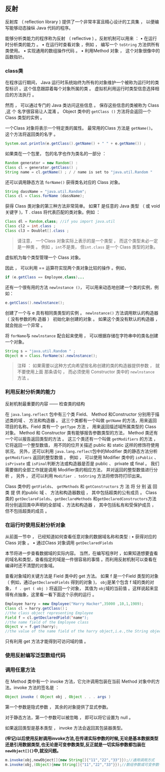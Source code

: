 ## 反射

反射库 （ reflection library ) 提供了一个非常丰富且精心设计的工具集 ， 以便编写能够动态操纵 Java 代码的程序。

能够分析类能力的程序称为反射 （ reflective ) 。反射机制可以用来 ：
• 在运行时分析类的能力 。
• 在运行时查看对象 ，例如 ， 编写一个 `toString` 方法供所有类使用。
• 实现通用的数组操作代码 。
• 利用Method 对象 ， 这个对象很像中的函数指针。

### class类

在程序运行期间， Java 运行时系统始终为所有的对象维护一个被称为运行时的类型标识 。这个信息跟踪着每个对象所属的类 。 虚拟机利用运行时类型信息选择相应的方法执行 。

然而 ， 可以通过专门的 Java 类访问这些信息 。 保存这些信息的类被称为 Class ,这 个 名字很容易让人混淆 。 Object 类中的 `getClass ()` 方法将会返回一个 Class 类型的实例 。

一个Class 对象将表示一个特定类的属性。 最常用的Class 方法是 `getName()`。 这个方法将返回类的名字 。

```java
System.out.println(e.getClass().getName() + " " + e.getName()) ;
```

如果类在一个包里， 包的名字也作为类名的一部分 ：

```java
Random generator = new Random() :
Class cl = generator.getClass() ;
String name = cl.getName() ; / / name is set to "java.util.Random "
```

还可以调用静态方法 `forName()` 获得类名对应的 Class 对象。

```JAVA
String dassName = "java.util.Random";
Class cl = Class.forName (dassName);
```

获得 Class 类对象的第三种方法非常简单。 如果T 是任意的 Java 类型 （ 或 void 关键字 )，T . class 将代表匹配的类对象。例如 ：

```java
Class dl = Random,class; //if you import java.util
Class cl2 = int.class ;
Class cl3 = Doublet[].class ;
```

> 请注意， 一个Class 对象实际上表示的是一个类型 ， 而这个类型未必一定是一种类 。 例如 ，`int`不是类， 但`int.class` 是一个 Class 类型的对象。

虚拟机为每个类型管理一个 Class 对象。

因此 ， 可以利用 == 运算符实现两个类对象比较的操作 。例如，

```java
if (e.getClass == Employee,class)...
```

还有一个很有用的方法 `newlnstance ()`， 可以用来动态地创建一个类的实例，例如：

```java
e.getClass().newlnstance(); 
```

创建了一个与 e 具有相同类类型的实例 。 `newlnstance()` 方法调用默认的构造器 （ 没有参数的构
造器 ） 初始化新创建的对象 。 如果这个类没有默认的构造器 ， 就会抛出一个异常 。

将 `forName`与 `newlnstance` 配合起来使用 ， 可以根据存储在字符串中的类名创建一个对象。

```java
String s = "java.util.Random " ;
Object m = Class.forName(s).newlnstance();
```

> 注释 ： 如果需要以这种方式向希望按名称创建的类的构造器提供参数 ， 就不要使用上面
> 那条语句 ， 而必须使用 Constructor 类中的 `newlnstance` 方法 。

### 利用反射分析类的能力

反射机制最重要的内容 —— 检查类的结构

在 `java.lang.reflect` 包中有三个类 Field、 Method 和Constructor 分别用于描述类的域 、 方法和构造器 。 这三个类都有一个叫做 `getName` 的方法，用来返回项目的名称。Field 类有一个 `getType` 方法 ， 用来返回描述域所属类型的 Class 对象。 Method 和 Constructor 类有能够报告参数类型的方法， Method 类还有一个可以报告返回类型的方法 。 这三个类还有一个叫做 `getModifiers` 的方法 ， 它将返回一个整型数值， 用不同的位开关描述 public 和 static 这样的修饰符使用状况。 另外，还可以利用 `java.lang.reflect`包中的Modifier 类的静态方法分析`getModifiers` 返回的整型数值 。 例如 ， 可以使用 Modifier 类中的 `isPublic` 、 `isPrivate` 或 `isFinal`判断方法或构造器是否是 public 、 private 或 final 。 我们需要做的全部工作就是调用 Modifier类的相应方法， 并对返回的整型数值进行分析 ， 另外 ， 还可以利用 `Modifier . toString` 方法将修饰符打印出来。

Class 类中的 `getFields`、 `getMethods` 和 `getConstructors` 方 法 将 分 别 返 回 类 提 供 的public 域 、 方法和构造器数组 ， 其中包括超类的公有成员 。 Class 类的 `getDeclareFields`、`getDeclareMethods` 和`getDeclaredConstructors`方法将分别返回类中声明的全部域 、方法和构造器 ， 其中包括私有和受保护成员
，但不包括超类的成员 。

### 在运行时使用反射分析对象

从前面一节中 ， 已经知道如何查看任意对象的数据域名称和类型 :
• 获得对应的Class 对象 。
• 通过Class 对象调用 `getDeclaredFields`

本节将进一步查看数据域的实际内容。 当然，在编写程序时 ，如果知道想要査看的域名和类型，查看指定的域是一件很容易的事情 。而利用反射机制可以查看在编译时还不清楚的对象域。

查看对象域的关键方法是 Field 类中的 get 方法。 如果 f 是一个Field 类型的对象 （ 例如，通过`getDeclaredFields` 得到的对象 )， `obj`是某个包含 f 域的类的对象， `f . get ( obj )` 将返回一个对象， 其值为 `obj`域的当前值 。这样说起来显得有点抽象，这里看一看下面这个示例的运行 。

```java
Employee harry = new Employee("Harry Hacker",35000 ,10,1,1989);
Class cl = harry.getClass()；
//the class object representing Employee
Field f = cl.getDeclaredField('name");
//the name field of the Employee class
Object v = f.get(harry);
//the value of the name field of the harry object,i.e.,the String object "Harry Hacker"
```

只有利用 get 方法才能得到可访问域的值 。 

### 使用反射编写泛型数组代码

### 调用任意方法

在 Method 类中有一个 invoke 方法，它允许调用包装在当前 Method 对象中的方法。invoke 方法的签名是 ：

```java
Object invoke ( Object obj , Object . . . args )
```

第一个参数是隐式参数 ， 其余的对象提供了显式参数。

对于静态方法，第一个参数可以被忽略 ， 即可以将它设置为 null 。

如果返回类型是基本类型 ， invoke 方法会返回其包装器类型。

**(牢记)以后使用反射调用invoke方法,在传递实际参数的时候,无论是基本数据类型还是引用数据类型,也无论是可变参数类型,反正就是一切实际参数都包装在`newObject[]{}`中,就没问题。**

```java
m.invoke(obj,newObject[]{new String[]{"11","22","33"}});//通用调用方式
m.invoke(obj,(Object){new String[]{"11","22","33"}});//数组参数或可变参数也可着用调用，上面也可
```

